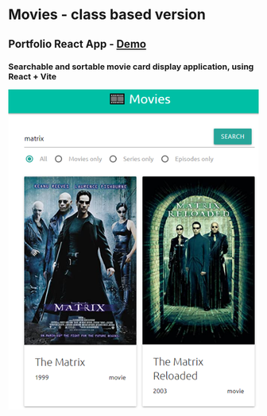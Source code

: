 # Movies - class based version

## Portfolio React App - [Demo](https://mve-react-movies-classes.vercel.app/)

### Searchable and sortable movie card display application, using React + Vite

![Movies](screenshot/movies.png 'Movies')
